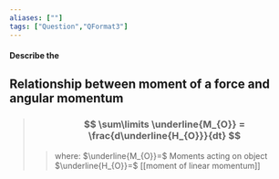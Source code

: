 ```yaml
---
aliases: [""]
tags: ["Question","QFormat3"]
---
```


#### Describe the
## Relationship between moment of a force and angular momentum

> ### $$ \sum\limits \underline{M_{O}} = \frac{d\underline{H_{O}}}{dt} $$ 
>> where:
>> $\underline{M_{O}}=$ Moments acting on object
>> $\underline{H_{O}}=$ [[moment of linear momentum]]

